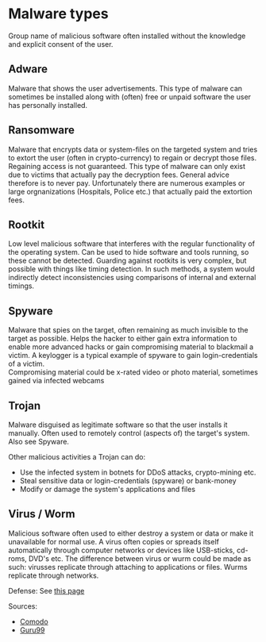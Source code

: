 # Malware types
Group name of malicious software often installed without the knowledge and explicit consent of the user.

## Adware
Malware that shows the user advertisements. This type of malware can sometimes be installed along with (often) free or unpaid software the user has personally installed.

## Ransomware
Malware that encrypts data or system-files on the targeted system and tries to extort the user (often in crypto-currency) to regain or decrypt those files. 
Regaining access is not guaranteed. This type of malware can only exist due to victims that actually pay the decryption fees. General advice therefore is to never pay. 
Unfortunately there are numerous examples or large orgnanizations (Hospitals, Police etc.) that actually paid the extortion fees. 

## Rootkit
Low level malicious software that interferes with the regular functionality of the operating system. Can be used to hide software and tools running, 
so these cannot be detected. Guarding against rootkits is very complex, but possible with things like timing detection. In such methods, a system would indirectly 
detect inconsistencies using comparisons of internal and external timings.

## Spyware
Malware that spies on the target, often remaining as much invisible to the target as possible. 
Helps the hacker to either gain extra information to enable more advanced hacks or gain compromising material to blackmail a victim.
A keylogger is a typical example of spyware to gain login-credentials of a victim.<br>
Compromising material could be x-rated video or photo material, sometimes gained via infected webcams

## Trojan
Malware disguised as legitimate software so that the user installs it manually. Often used to remotely control (aspects of) the target's system.
Also see Spyware.

Other malicious activities a Trojan can do:
* Use the infected system in botnets for DDoS attacks, crypto-mining etc.
* Steal sensitive data or login-credentials (spyware) or bank-money
* Modify or damage the system's applications and files

## Virus / Worm
Malicious software often used to either destroy a system or data or make it unavailable for normal use. 
A virus often copies or spreads itself automatically through computer networks or devices like USB-sticks, cd-roms, DVD's etc.
The difference between virus or wurm could be made as such: virusses replicate through attaching to applications or files. Wurms replicate through networks.

Defense: See [this page](./defense/malware.md)


Sources:
* [Comodo](https://antivirus.comodo.com/blog/computer-safety/malware-vs-viruses-whats-difference/)
* [Guru99](https://www.guru99.com/learn-everything-about-trojans-viruses-and-worms.html)